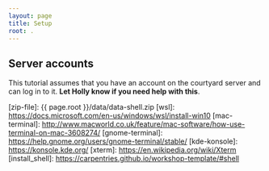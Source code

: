 ```yaml
---
layout: page
title: Setup
root: .
---
```


## Server accounts
This tutorial assumes that you have an account on the courtyard server and can log in to it. **Let Holly know if you need help with this**.


[zip-file]: {{ page.root }}/data/data-shell.zip
[wsl]: https://docs.microsoft.com/en-us/windows/wsl/install-win10
[mac-terminal]: http://www.macworld.co.uk/feature/mac-software/how-use-terminal-on-mac-3608274/
[gnome-terminal]: https://help.gnome.org/users/gnome-terminal/stable/
[kde-konsole]: https://konsole.kde.org/
[xterm]: https://en.wikipedia.org/wiki/Xterm
[install_shell]: https://carpentries.github.io/workshop-template/#shell
